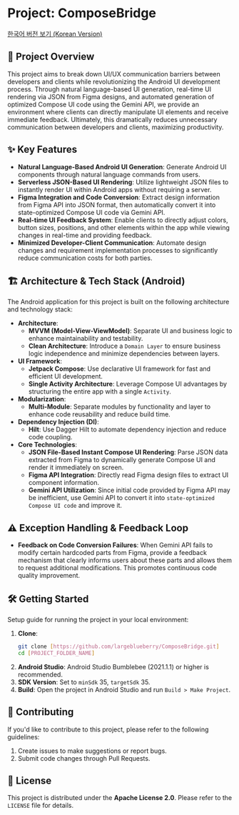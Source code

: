 # Project: ComposeBridge

[한국어 버전 보기 (Korean Version)](README_ko.md)

## 🚀 Project Overview

This project aims to break down UI/UX communication barriers between developers and clients while revolutionizing the Android UI development process. Through natural language-based UI generation, real-time UI rendering via JSON from Figma designs, and automated generation of optimized Compose UI code using the Gemini API, we provide an environment where clients can directly manipulate UI elements and receive immediate feedback. Ultimately, this dramatically reduces unnecessary communication between developers and clients, maximizing productivity.

## ✨ Key Features

*   **Natural Language-Based Android UI Generation**: Generate Android UI components through natural language commands from users.
*   **Serverless JSON-Based UI Rendering**: Utilize lightweight JSON files to instantly render UI within Android apps without requiring a server.
*   **Figma Integration and Code Conversion**: Extract design information from Figma API into JSON format, then automatically convert it into state-optimized Compose UI code via Gemini API.
*   **Real-time UI Feedback System**: Enable clients to directly adjust colors, button sizes, positions, and other elements within the app while viewing changes in real-time and providing feedback.
*   **Minimized Developer-Client Communication**: Automate design changes and requirement implementation processes to significantly reduce communication costs for both parties.

## 🏗️ Architecture & Tech Stack (Android)

The Android application for this project is built on the following architecture and technology stack:

*   **Architecture**:
    *   **MVVM (Model-View-ViewModel)**: Separate UI and business logic to enhance maintainability and testability.
    *   **Clean Architecture**: Introduce a `Domain Layer` to ensure business logic independence and minimize dependencies between layers.
*   **UI Framework**:
    *   **Jetpack Compose**: Use declarative UI framework for fast and efficient UI development.
    *   **Single Activity Architecture**: Leverage Compose UI advantages by structuring the entire app with a single `Activity`.
*   **Modularization**:
    *   **Multi-Module**: Separate modules by functionality and layer to enhance code reusability and reduce build time.
*   **Dependency Injection (DI)**:
    *   **Hilt**: Use Dagger Hilt to automate dependency injection and reduce code coupling.
*   **Core Technologies**:
    *   **JSON File-Based Instant Compose UI Rendering**: Parse JSON data extracted from Figma to dynamically generate Compose UI and render it immediately on screen.
    *   **Figma API Integration**: Directly read Figma design files to extract UI component information.
    *   **Gemini API Utilization**: Since initial code provided by Figma API may be inefficient, use Gemini API to convert it into `state-optimized Compose UI code` and improve it.

## ⚠️ Exception Handling & Feedback Loop

*   **Feedback on Code Conversion Failures**: When Gemini API fails to modify certain hardcoded parts from Figma, provide a feedback mechanism that clearly informs users about these parts and allows them to request additional modifications. This promotes continuous code quality improvement.

## 🛠️ Getting Started

Setup guide for running the project in your local environment:

1.  **Clone**:
    ```bash
    git clone [https://github.com/largeblueberry/ComposeBridge.git]
    cd [PROJECT_FOLDER_NAME]
    ```
2.  **Android Studio**: Android Studio Bumblebee (2021.1.1) or higher is recommended.
3.  **SDK Version**: Set to `minSdk` 35, `targetSdk` 35.
4.  **Build**: Open the project in Android Studio and run `Build > Make Project`.

## 🤝 Contributing

If you'd like to contribute to this project, please refer to the following guidelines:

1.  Create issues to make suggestions or report bugs.
2.  Submit code changes through Pull Requests.

## 📄 License

This project is distributed under the **Apache License 2.0**. Please refer to the `LICENSE` file for details.
